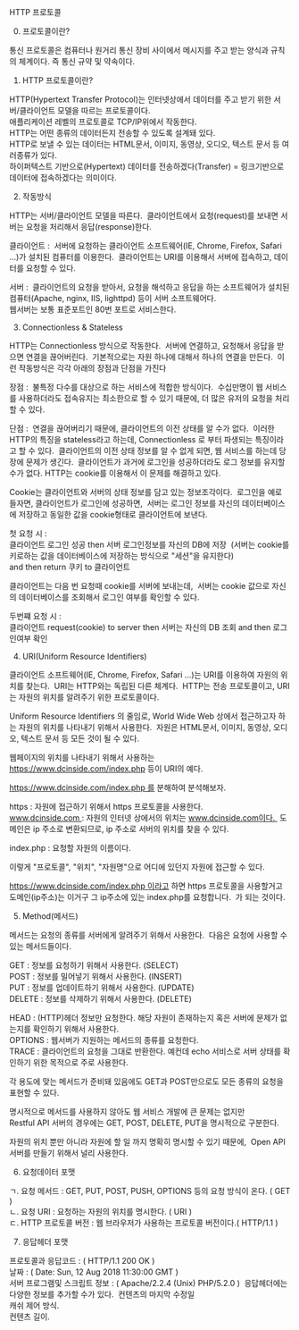 ﻿HTTP 프로토콜

0. 프로토콜이란?

통신 프로토콜은 컴퓨터나 원거리 통신 장비 사이에서 메시지를 주고 받는 양식과 규칙의 체계이다. 즉 통신 규약 및 약속이다.

1. HTTP 프로토콜이란?

HTTP(Hypertext Transfer Protocol)는 인터넷상에서 데이터를 주고 받기 위한 서버/클라이언트 모델을 따르는 프로토콜이다.  
애플리케이션 레벨의 프로토콜로 TCP/IP위에서 작동한다.  
HTTP는 어떤 종류의 데이터든지 전송할 수 있도록 설계돼 있다.  
HTTP로 보낼 수 있는 데이터는 HTML문서, 이미지, 동영상, 오디오, 텍스트 문서 등 여러종류가 있다.  
하이퍼텍스트 기반으로(Hypertext) 데이터를 전송하겠다(Transfer) = 링크기반으로 데이터에 접속하겠다는 의미이다.  
  
2. 작동방식  
  
HTTP는 서버/클라이언트 모델을 따른다.  
클라이언트에서 요청(request)를 보내면 서버는 요청을 처리해서 응답(response)한다.  

클라이언트 :  
서버에 요청하는 클라이언트 소프트웨어(IE, Chrome, Firefox, Safari ...)가 설치된 컴퓨터를 이용한다.  
클라이언트는 URI를 이용해서 서버에 접속하고, 데이터를 요청할 수 있다.

서버 :  
클라이언트의 요청을 받아서, 요청을 해석하고 응답을 하는 소프트웨어가 설치된 컴퓨터(Apache, nginx, IIS, lighttpd) 등이 서버 소프트웨어다.  
웹서버는 보통 표준포트인 80번 포트로 서비스한다.  
  
3. Connectionless & Stateless  
  
HTTP는 Connectionless 방식으로 작동한다.  
서버에 연결하고, 요청해서 응답을 받으면 연결을 끊어버린다.  
기본적으로는 자원 하나에 대해서 하나의 연결을 만든다.  
이런 작동방식은 각각 아래의 장점과 단점을 가진다  
  
장점 :  
불특정 다수를 대상으로 하는 서비스에 적합한 방식이다.  
수십만명이 웹 서비스를 사용하더라도 접속유지는 최소한으로 할 수 있기 때문에, 더 많은 유저의 요청을 처리할 수 있다.  
  
단점 :  
연결을 끊어버리기 때문에, 클라이언트의 이전 상태를 알 수가 없다.  
이러한 HTTP의 특징을 stateless라고 하는데, Connectionless 로 부터 파생되는 특징이라고 할 수 있다.  
클라이언트의 이전 상태 정보를 알 수 없게 되면, 웹 서비스를 하는데 당장에 문제가 생긴다.  
클라이언트가 과거에 로그인을 성공하더라도 로그 정보를 유지할 수가 없다. HTTP는 cookie를 이용해서 이 문제를 해결하고 있다.  
  
Cookie는 클라이언트와 서버의 상태 정보를 담고 있는 정보조각이다.  
로그인을 예로 들자면, 클라이언트가 로그인에 성공하면,  
서버는 로그인 정보를 자신의 데이터베이스에 저장하고 동일한 값을 cookie형태로 클라이언트에 보낸다.  
  
첫 요청 시 :  
클라이언트 로그인 성공 then 서버 로그인정보를 자신의 DB에 저장  
(서버는 cookie를 키로하는 값을 데이터베이스에 저장하는 방식으로 "세션"을 유지한다)  
and then return 쿠키 to 클라이언트  
  
클라이언트는 다음 번 요청때 cookie를 서버에 보내는데,  
서버는 cookie 값으로 자신의 데이터베이스를 조회해서 로그인 여부를 확인할 수 있다.  
  
두번쨰 요청 시 :  
클라이언트 request(cookie) to server then 서버는 자신의 DB 조회 and then 로그인여부 확인  
  
4. URI(Uniform Resource Identifiers)  
  
클라이언트 소프트웨어(IE, Chrome, Firefox, Safari ...)는 URI를 이용하여 자원의 위치를 찾는다.  
URI는 HTTP와는 독립된 다른 체계다.  
HTTP는 전송 프로토콜이고, URI는 자원의 위치를 알려주기 위한 프로토콜이다.  
  
Uniform Resource Identifiers 의 줄임로, World Wide Web 상에서 접근하고자 하는 자원의 위치를 나타내기 위해서 사용한다.  
자원은 HTML문서, 이미지, 동영상, 오디오, 텍스트 문서 등 모든 것이 될 수 있다.  
  
웹페이지의 위치를 나타내기 위해서 사용하는 https://www.dcinside.com/index.php 등이 URI의 예다.  
  
https://www.dcinside.com/index.php 를 분해하여 분석해보자.  
  
https : 자원에 접근하기 위해서 https 프로토콜을 사용한다.  
www.dcinside.com : 자원의 인터넷 상에서의 위치는 www.dcinside.com이다.  
도메인은 ip 주소로 변환되므로, ip 주소로 서버의 위치를 찾을 수 있다.
  
index.php : 요청할 자원의 이름이다.  
  
이렇게 "프로토콜", "위치", "자원명"으로 어디에 있던지 자원에 접근할 수 있다.  
  
https://www.dcinside.com/index.php 이라고 하면 https 프로토콜을 사용할거고 도메인(ip주소)는 이거구 그 ip주소에 있는 index.php를 요청합니다.  
가 되는 것이다.  
  
5. Method(메서드)  
  
메서드는 요청의 종류를 서버에게 알려주기 위해서 사용한다.  
다음은 요청에 사용할 수 있는 메서드들이다.  
  
GET : 정보를 요청하기 위해서 사용한다. (SELECT)  
POST : 정보를 밀어넣기 위해서 사용한다. (INSERT)  
PUT : 정보를 업데이트하기 위해서 사용한다. (UPDATE)  
DELETE : 정보를 삭제하기 위해서 사용한다. (DELETE)  
  
HEAD : (HTTP)헤더 정보만 요청한다. 해당 자원이 존재하는지 혹은 서버에 문제가 없는지를 확인하기 위해서 사용한다.  
OPTIONS : 웹서버가 지원하는 메서드의 종류를 요청한다.  
TRACE : 클라이언트의 요청을 그대로 반환한다. 예컨데 echo 서비스로 서버 상태를 확인하기 위한 목적으로 주로 사용한다.  
  
각 용도에 맞는 메서드가 준비돼 있음에도 GET과 POST만으로도 모든 종류의 요청을 표현할 수 있다.  
  
명시적으로 메서드를 사용하지 않아도 웹 서비스 개발에 큰 문제는 없지만  
Restful API 서버의 경우에는 GET, POST, DELETE, PUT을 명시적으로 구분한다.  
  
자원의 위치 뿐만 아니라 자원에 할 일 까지 명확히 명시할 수 있기 때문에,  
Open API 서버를 만들기 위해서 널리 사용한다.  
  
6. 요청데이터 포맷  
  
ㄱ. 요청 메서드 : GET, PUT, POST, PUSH, OPTIONS 등의 요청 방식이 온다. ( GET )  
ㄴ. 요청 URI : 요청하는 자원의 위치를 명시한다. ( URI )  
ㄷ. HTTP 프로토콜 버전 : 웹 브라우저가 사용하는 프로토콜 버전이다.( HTTP/1.1 )  
  
7. 응답헤더 포맷  
  
프로토콜과 응답코드 : ( HTTP/1.1 200 OK )  
날짜 : ( Date: Sun, 12 Aug 2018 11:30:00 GMT )  
서버 프로그램및 스크립트 정보 : ( Apache/2.2.4 (Unix) PHP/5.2.0 )  
응답헤더에는 다양한 정보를 추가할 수가 있다.  
컨텐츠의 마지막 수정일  
캐쉬 제어 방식.  
컨텐츠 길이.  